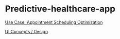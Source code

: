 # Predictive-healthcare-app
[Use Case: Appointment Scheduling Optimization](https://github.com/wakh3e/Machine-learning-web-app/issues/1)


[UI Concepts / Design](https://github.com/wakh3e/Machine-learning-web-app/issues/4)
